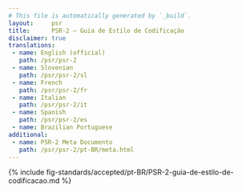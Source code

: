 ```yaml
---
# This file is automatically generated by `_build`.
layout:     psr
title:      PSR-2 — Guia de Estilo de Codificação
disclaimer: true
translations:
 - name: English (official)
   path: /psr/psr-2
 - name: Slovenian
   path: /psr/psr-2/sl
 - name: French
   path: /psr/psr-2/fr
 - name: Italian
   path: /psr/psr-2/it
 - name: Spanish
   path: /psr/psr-2/es
 - name: Brazilian Portuguese
additional:
 - name: PSR-2 Meta Documento
   path: /psr/psr-2/pt-BR/meta.html
---
```

{% include fig-standards/accepted/pt-BR/PSR-2-guia-de-estilo-de-codificacao.md %}
